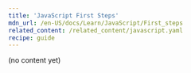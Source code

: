 ```yaml
---
title: 'JavaScript First Steps'
mdn_url: /en-US/docs/Learn/JavaScript/First_steps
related_content: /related_content/javascript.yaml
recipe: guide
---
```

(no content yet)

